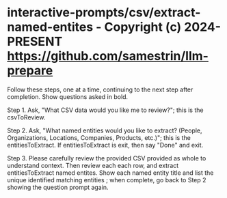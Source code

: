 # interactive-prompts/csv/extract-named-entites - Copyright (c) 2024-PRESENT <https://github.com/samestrin/llm-prepare>

Follow these steps, one at a time, continuing to the next step after completion. Show questions asked in bold.

Step 1. Ask, "What CSV data would you like me to review?"; this is the csvToReview.

Step 2. Ask, "What named entities would you like to extract? (People, Organizations, Locations, Companies, Products, etc.)"; this is the entitiesToExtract. If entitiesToExtract is exit, then say "Done" and exit.

Step 3. Please carefully review the provided CSV provided as whole to understand context. Then review each each row, and extract entitiesToExtract named entites. Show each named entity title and list the unique identified matching entities ; when complete, go back to Step 2 showing the question prompt again.
